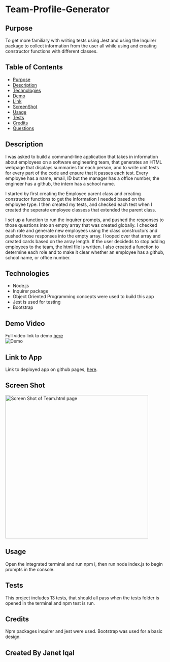# Team-Profile-Generator

## Purpose
To get more familiary with writing tests using Jest and using the Inquirer package to collect information from the user all while using and creating constructor functions with different classes.

## Table of Contents
- [Purpose](#purpose)
- [Description](#description)
- [Technologies](#technologies)
- [Demo](#demo)
- [Link](#link-to-app)
- [ScreenShot](#screenshot)
- [Usage](#usage)
- [Tests](#tests)
- [Credits](#contributing)
- [Questions](#questions)


## Description
I was asked to build a command-line application that takes in information about employees on a software engineering team, that generates an HTML webpage that displays summaries for each person, and to write unit tests for every part of the code and ensure that it passes each test. Every employee has a name, email, ID but the manager has a office number, the engineer has a github, the intern has a school name.

I started by first creating the Employee parent class and creating constructor functions to get the information I needed based on the employee type. I then created my tests, and checked each test when I created the seperate employee classess that extended the parent class. 

I set up a function to run the inquirer prompts, and pushed the responses to those questions into an empty array that was created globally. I checked each role and generate new employees using the class constructors and pushed those responses into the empty array. I looped over that array and created cards based on the array length. If the user decideds to stop adding employees to the team, the html file is written. I also created a function to determine each role and to make it clear whether an employee has a github, school name, or office number.

## Technologies
- Node.js
- Inquirer package
- Object Oriented Programming concepts were used to build this app
- Jest is used for testing
- Bootstrap

## Demo Video
Full video link to demo [here](https://drive.google.com/file/d/1QhFxxcTE3r5BN_iM7odVntN6QSaHYRvM/view?usp=sharing) </br>
![Demo](./images/demo.gif)

## Link to App
Link to deployed app on github pages, [here](https://janetiqal.github.io/Team-Profile-Generator/Team.html).

## Screen Shot
<img width="450" alt="Screen Shot of Team.html page" src="https://user-images.githubusercontent.com/84414488/129618329-8a775736-b7fd-470f-a7fc-90ed31a5c54e.png">

## Usage
Open the integrated terminal and run npm i, then run node index.js to begin prompts in the console. 
## Tests
This project includes 13 tests, that should all pass when the tests folder is opened in the terminal and npm test is run.
## Credits
Npm packages inquirer and jest were used. Bootstrap was used for a basic design.
## Created By Janet Iqal
